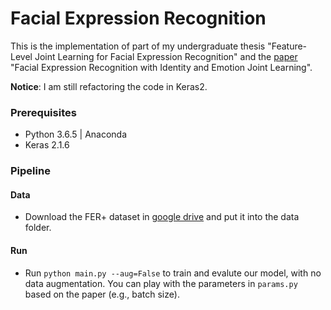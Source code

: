 # Facial Expression Recognition

This is the implementation of part of my undergraduate thesis "Feature-Level Joint Learning for Facial Expression Recognition" and the [paper](https://ieeexplore.ieee.org/stamp/stamp.jsp?arnumber=8528894) "Facial Expression Recognition with Identity and
Emotion Joint Learning".

**Notice**: I am still refactoring the code in Keras2.

### Prerequisites
* Python 3.6.5 | Anaconda
* Keras 2.1.6

### Pipeline

#### Data
* Download the FER+ dataset in [google drive]() and put it into the data folder.

#### Run
* Run `python main.py --aug=False` to train and evalute our model, with no data augmentation. You can play with the parameters in `params.py` based on the paper (e.g., batch size).


<!-- ### Acknowledgement

If you find this repository useful, please cite our paper:
```
@inproceedings{huang2017cross,
  title={Cross-domain sentiment classification via topic-related TrAdaBoost},
  author={Huang, Xingchang and Rao, Yanghui and Xie, Haoran and Wong, Tak-Lam and Wang, Fu Lee},
  booktitle={Thirty-First AAAI Conference on Artificial Intelligence},
  year={2017}
}
``` -->


